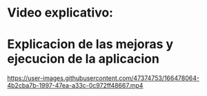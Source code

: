 # Video explicativo:

# Explicacion de las mejoras y ejecucion de la aplicacion 



https://user-images.githubusercontent.com/47374753/166478064-4b2cba7b-1997-47ea-a33c-0c972ff48667.mp4

